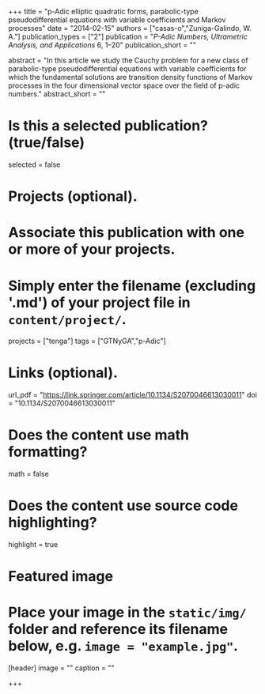 +++
title = "p-Adic elliptic quadratic forms, parabolic-type pseudodifferential equations with variable coefficients and Markov processes"
date = "2014-02-15"
authors = ["casas-o","Zuniga-Galindo, W. A."]
publication_types = ["2"]
publication = "*P-Adic Numbers, Ultrametric Analysis, and Applications* 6,  1–20"
publication_short = ""

abstract = "In this article we study the Cauchy problem for a new class of parabolic-type pseudodifferential equations with variable coefficients for which the fundamental solutions are transition density functions of Markov processes in the four dimensional vector space over the field of p-adic numbers."
abstract_short = ""

# Is this a selected publication? (true/false)
selected = false

# Projects (optional).
#   Associate this publication with one or more of your projects.
#   Simply enter the filename (excluding '.md') of your project file in `content/project/`.
projects = ["tenga"]
tags = ["GTNyGA","p-Adic"]

# Links (optional).
url_pdf = "https://link.springer.com/article/10.1134/S2070046613030011"
doi = "10.1134/S2070046613030011"
# Does the content use math formatting?
math = false

# Does the content use source code highlighting?
highlight = true

# Featured image
# Place your image in the `static/img/` folder and reference its filename below, e.g. `image = "example.jpg"`.
[header]
image = ""
caption = ""

+++

